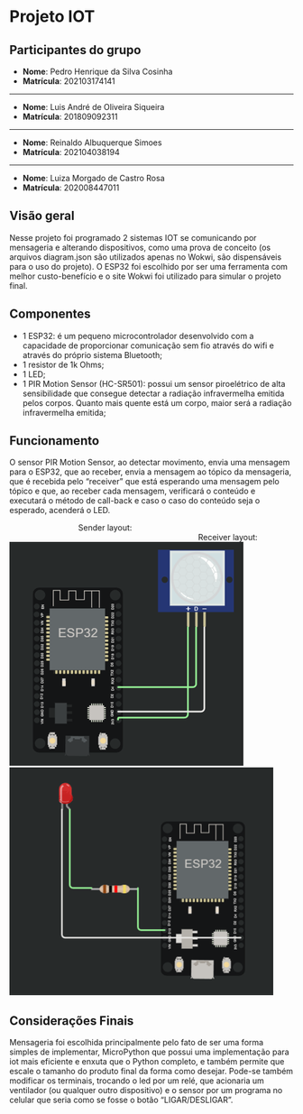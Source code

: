 # Projeto IOT 

## Participantes do grupo
- **Nome**: Pedro Henrique da Silva Cosinha
- **Matrícula**: 202103174141

<hr>

- **Nome**: Luis André de Oliveira Siqueira
- **Matrícula**: 201809092311

<hr>

- **Nome**: Reinaldo Albuquerque Simoes
- **Matrícula**: 202104038194

<hr>

- **Nome**: Luiza Morgado de Castro Rosa
- **Matrícula**: 202008447011

## Visão geral

Nesse projeto foi programado 2 sistemas IOT se comunicando por mensageria e alterando dispositivos, como uma prova de conceito (os arquivos diagram.json são utilizados apenas no Wokwi, são dispensáveis para o uso do projeto). O ESP32 foi escolhido por ser uma ferramenta com melhor custo-benefício e o site Wokwi foi utilizado para simular o projeto final.

## Componentes
<ul>
    <li> 
         1 ESP32: é um pequeno microcontrolador desenvolvido com a capacidade de
         proporcionar comunicação sem fio através do wifi e através do próprio sistema
         Bluetooth;
    </li>
    <li>
         1 resistor de 1k Ohms;
    </li> 
    <li>
         1 LED;
    </li> 
    <li> 
         1 PIR Motion Sensor (HC-SR501): possui um sensor piroelétrico de alta sensibilidade
         que consegue detectar a radiação infravermelha emitida pelos corpos. Quanto mais
         quente está um corpo, maior será a radiação infravermelha emitida;
    </li> 
</ul>

## Funcionamento

O sensor PIR Motion Sensor, ao detectar movimento, envia uma mensagem para o ESP32, que
ao receber, envia a mensagem ao tópico da mensageria, que é recebida pelo “receiver” que
está esperando uma mensagem pelo tópico e que, ao receber cada mensagem, verificará o
conteúdo e executará o método de call-back e caso o caso do conteúdo seja o esperado,
acenderá o LED.

&nbsp;&nbsp;&nbsp;&nbsp;&nbsp;&nbsp;&nbsp;&nbsp;&nbsp;&nbsp;&nbsp;&nbsp;&nbsp;&nbsp;&nbsp;&nbsp;&nbsp;&nbsp;&nbsp;&nbsp;&nbsp;&nbsp;&nbsp;&nbsp;&nbsp;&nbsp;&nbsp;&nbsp;&nbsp;&nbsp;  Sender layout:  &nbsp;&nbsp;&nbsp;&nbsp;&nbsp;&nbsp;&nbsp;&nbsp;&nbsp;&nbsp;&nbsp;&nbsp;&nbsp;&nbsp;&nbsp;&nbsp;&nbsp;&nbsp;&nbsp;&nbsp;&nbsp;&nbsp;&nbsp;&nbsp;&nbsp;&nbsp;&nbsp;&nbsp;&nbsp;&nbsp;&nbsp;&nbsp;&nbsp;&nbsp;&nbsp;&nbsp;&nbsp;&nbsp;&nbsp;&nbsp;&nbsp;&nbsp;&nbsp;&nbsp;&nbsp;&nbsp;&nbsp;&nbsp;&nbsp;&nbsp;&nbsp;&nbsp;&nbsp;&nbsp;&nbsp;&nbsp;&nbsp;&nbsp;&nbsp;&nbsp;&nbsp;&nbsp;&nbsp;&nbsp;&nbsp;&nbsp;&nbsp;&nbsp;&nbsp;&nbsp;&nbsp;&nbsp;&nbsp;&nbsp;&nbsp;&nbsp;&nbsp;&nbsp;&nbsp;&nbsp;&nbsp;&nbsp;&nbsp;&nbsp; Receiver layout:  <br>
![Sender!](/sender/sender.png "Sender")
![Receiver!](/receiver/receiver.png "Receiver")


## Considerações Finais

Mensageria foi escolhida principalmente pelo fato de ser uma forma simples de implementar, MicroPython que possui uma implementação para iot mais eficiente e enxuta que o Python completo, e também permite que escale o tamanho do produto final da forma como desejar. Pode-se também modificar os terminais, trocando o led por um relé, que acionaria um ventilador (ou qualquer outro dispositivo) e o sensor por um programa no celular que seria como se fosse o botão “LIGAR/DESLIGAR”.















